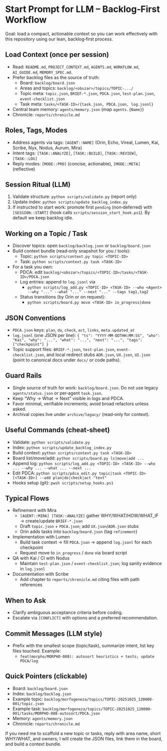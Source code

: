 # Start Prompt for LLM – Backlog‑First Workflow

Goal: load a compact, actionable context so you can work effectively with this repository using our lean, backlog‑first process.

## Load Context (once per session)
- Read: `README.md`, `PROJECT_CONTEXT.md`, `AGENTS.md`, `WORKFLOW.md`, `AI_GUIDE.md`, `MEMORY_SPEC.md`.
- Prefer backlog files as the source of truth:
  - Board: `backlog/board.json`
  - Areas and topics: `backlog/<obszar>/topics/TOPIC-.../`
  - Topic meta: `topic.json`, `BRIEF-*.json`, `PDCA.json`, `test-plan.json`, `event-checklist.json`
  - Task meta: `tasks/<TASK-ID>/{task.json, PDCA.json, log.jsonl}`
- Central team memory: `agents/memory.json` (map `agents.{Name}`)
- Chronicle: `reports/chronicle.md`

## Roles, Tags, Modes
- Address agents via tags: `[AGENT::NAME]` (Orin, Echo, Vireal, Lumen, Kai, Scribe, Nyx, Nodus, Aurum, Mira)
- Intent tags: `[TASK::ANALYZE]`, `[TASK::BUILD]`, `[TASK::REVIEW]`, `[TASK::LOG]`
- Reply modes: `[MODE::PRO]` (concise, actionable), `[MODE::META]` (reflective)

## Session Ritual (LLM)
1. Validate structure: `python scripts/validate.py` (report only)
2. Update index: `python scripts/update_backlog_index.py`
3. If instructed to start work: promote first `pending` (non‑deferred) with `[SESSION::START]` (hook calls `scripts/session_start_hook.ps1`). By default we keep backlog idle.

## Working on a Topic / Task
- Discover topics: open `backlog/backlog.json` or `backlog/board.json`
- Build context bundle (read‑only snapshot for you / tools):
  - Topic: `python scripts/context.py topic <TOPIC-ID>`
  - Task: `python scripts/context.py task <TASK-ID>`
- For a task you own:
  - PDCA: edit `backlog/<obszar>/topics/<TOPIC-ID>/tasks/<TASK-ID>/PDCA.json`
  - Log entries: append to `log.jsonl` via
    - `python scripts/log_add.py <TOPIC-ID> <TASK-ID> --who <Agent> --why "..." --what "..." --next "..." --tags tag1,tag2`
  - Status transitions (by Orin or on request):
    - `python scripts/board.py move <TASK-ID> in_progress|done`

## JSON Conventions
- `PDCA.json` keys: `plan`, `do`, `check`, `act`, `links`, `meta.updated_at`
- `log.jsonl` (one JSON per line): `{ "ts": "YYYY-MM-DDTHH:MM:SS", "who": "Kai", "why": "...", "what": "...", "next": "...", "tags": ["checkpoint"] }`
- Topic support files: `BRIEF-*.json`, `test-plan.json`, `event-checklist.json`, and local redirect stubs `ADR.json`, `UX.json`, `UI.json` (point to canonical docs under `docs/` or code paths).

## Guard Rails
- Single source of truth for work: `backlog/board.json`. Do not use legacy `agents/status.json` or per‑agent `task.json`.
- Keep “Why → What → Next” visible in logs and PDCA.
- Favor minimal, verifiable increments; avoid broad refactors unless asked.
- Archival copies live under `archive/legacy/` (read‑only for context).

## Useful Commands (cheat‑sheet)
- Validate: `python scripts/validate.py`
- Index: `python scripts/update_backlog_index.py`
- Build context: `python scripts/context.py task <TASK-ID>`
- Board list/move/add: `python scripts/board.py ls|move|add ...`
- Append log: `python scripts/log_add.py <TOPIC-ID> <TASK-ID> --who ... --why ... --what ... --next ...`
- Edit PDCA: `python scripts/pdca_edit.py topic|task <TOPIC-ID> [<TASK-ID>] --add plan|do|check|act "text"`
- Hooks setup (git): `pwsh scripts/setup_hooks.ps1`

## Typical Flows
- Refinement with Mira
  - `[AGENT::MIRA] [TASK::ANALYZE]` gather WHY/WHAT/HOW/WHAT_IF → create/update `BRIEF-*.json`
  - Draft `topic.json` + `PDCA.json`; add `UX.json`/`ADR.json` stubs
  - Orin adds tasks into `backlog/board.json` (tag `refinement`)
- Implementation with Lumen
  - Build task context → fill `PDCA.json` → append `log.jsonl` for each checkpoint
  - Request move to `in_progress` / `done` via board script
- QA with Kai / CI with Nodus
  - Maintain `test-plan.json` / `event-checklist.json`; log sanity evidence in `log.jsonl`
- Documentation with Scribe
  - Add chapter to `reports/chronicle.md` citing files with path references

## When to Ask
- Clarify ambiguous acceptance criteria before coding.
- Escalate via `[CONFLICT]` with options and a preferred recommendation.

## Commit Messages (LLM style)
- Prefix with the smallest scope (topic/task), summarize intent, list key files touched. Example:
  - `feat(morpho/MORPHO-008): autosort heuristics + tests; update PDCA/log`

## Quick Pointers (clickable)
- Board: `backlog/board.json`
- Index: `backlog/backlog.json`
- Example topic: `backlog/morfogeneza/topics/TOPIC-20251025_120000-001/topic.json`
- Example task: `backlog/morfogeneza/topics/TOPIC-20251025_120000-001/tasks/MORPHO-008-autosort/PDCA.json`
- Memory: `agents/memory.json`
- Chronicle: `reports/chronicle.md`

If you need me to scaffold a new topic or tasks, reply with area name, short WHY/WHAT, and owners; I will create the JSON files, link them in the board, and build a context bundle.

